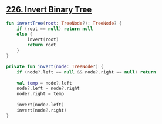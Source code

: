 ## [226. Invert Binary Tree](https://leetcode.com/problems/invert-binary-tree/)

```kotlin
fun invertTree(root: TreeNode?): TreeNode? {
    if (root == null) return null
    else {
        invert(root)
        return root
    }
}

private fun invert(node: TreeNode?) {
    if (node?.left == null && node?.right == null) return
    
    val temp = node?.left
    node?.left = node?.right
    node?.right = temp
    
    invert(node?.left)
    invert(node?.right)
}
```
